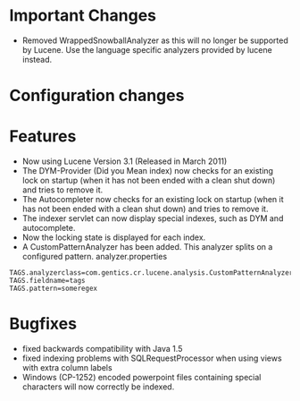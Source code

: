 # Important Changes #
  * Removed WrappedSnowballAnalyzer as this will no longer be supported by Lucene. Use the language specific analyzers provided by lucene instead.

# Configuration changes #

# Features #
  * Now using Lucene Version 3.1 (Released in March 2011)
  * The DYM-Provider (Did you Mean index) now checks for an existing lock on startup (when it has not been ended with a clean shut down) and tries to remove it.
  * The Autocompleter now checks for an existing lock on startup (when it has not been ended with a clean shut down) and tries to remove it.
  * The indexer servlet can now display special indexes, such as DYM and autocomplete.
  * Now the locking state is displayed for each index.
  * A CustomPatternAnalyzer has been added. This analyzer splits on a configured pattern. analyzer.properties
```
TAGS.analyzerclass=com.gentics.cr.lucene.analysis.CustomPatternAnalyzer
TAGS.fieldname=tags
TAGS.pattern=someregex
```

# Bugfixes #
  * fixed backwards compatibility with Java 1.5
  * fixed indexing problems with SQLRequestProcessor when using views with extra column labels
  * Windows (CP-1252) encoded powerpoint files containing special characters will now correctly be indexed.


